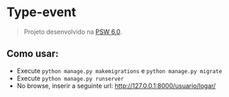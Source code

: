 # Type-event

> Projeto desenvolvido na [PSW 6.0](https://pythonando.com.br "Pythonando").



## Como usar:

- Execute `python manage.py makemigrations` e `python manage.py migrate`
- Execute `python manage.py runserver`
- No browse, inserir a seguinte url:  http://127.0.0.1:8000/usuario/logar/


